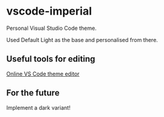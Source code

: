 # vscode-imperial

Personal Visual Studio Code theme.

Used Default Light as the base and personalised from there.

## Useful tools for editing

[Online VS Code theme editor](https://themes.vscode.one/)

## For the future

Implement a dark variant!

